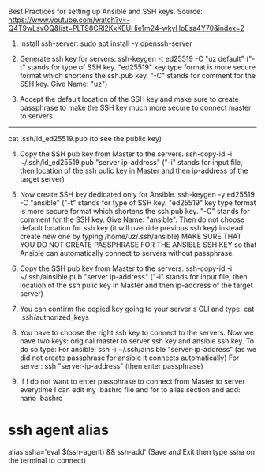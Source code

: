 Best Practices for setting up Ansible and SSH keys.
Source: https://www.youtube.com/watch?v=-Q4T9wLsvOQ&list=PLT98CRl2KxKEUHie1m24-wkyHpEsa4Y70&index=2


1. Install ssh-server: 
sudo apt install -y openssh-server


2. Generate ssh key for servers:
ssh-keygen -t ed25519 -C "uz default"
("-t" stands for type of SSH key. "ed25519" key type format is more secure format which shortens the ssh.pub key. "-C" stands for comment for the SSH key. Give Name: "uz")


3. Accept the default location of the SSH key and make sure to create passphrase to make the SSH key much more secure to connect master to servers.
*************
cat .ssh/id_ed25519.pub (to see the public key)


4. Copy the SSH pub key from Master to the servers.
ssh-copy-id -i ~/.ssh/id_ed25519.pub "server ip-address" 
("-i" stands for input file, then location of the ssh pulic key in Master and then ip-address of the target server)


5. Now create SSH key dedicated only for Ansible.
ssh-keygen -y ed25519 -C "ansible"
("-t" stands for type of SSH key. "ed25519" key type format is more secure format which shortens the ssh.pub key. "-C" stands for comment for the SSH key. 
Give Name: "ansible". Then do not choose default location for ssh key (it will override previous ssh key) instead create new one by typing /home/uz/.ssh/ansible)
MAKE SURE THAT YOU DO NOT CREATE PASSPHRASE FOR THE ANSIBLE SSH KEY so that Ansible can automatically connect to servers without passphrase.


6. Copy the SSH pub key from Master to the servers.
ssh-copy-id -i ~/.ssh/ainsible.pub "server ip-address" 
("-i" stands for input file, then location of the ssh pulic key in Master and then ip-address of the target server)


7. You can confirm the copied key going to your server's CLI and type:
cat .ssh/authorized_keys


8. You have to choose the right ssh key to connect to the servers. Now we have two keys: original master to server ssh key and ansible ssh key. To do so type:
For ansible: ssh -i ~/.ssh/ainsible "server-ip-address" (as we did not create passphrase for ansible it connects automatically)
For server:  ssh "server-ip-address" (then enter passphrase)

9. If I do not want to enter passphrase to connect from Master to server everytime I can edit my .bashrc file and for to alias section and add:
nano .bashrc
# ssh agent alias
alias ssha='eval $(ssh-agent) && ssh-add' (Save and Exit then type ssha on the terminal to connect)


